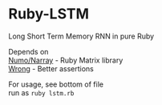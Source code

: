 # Ruby-LSTM
Long Short Term Memory RNN in pure Ruby

Depends on  
[Numo/Narray](https://github.com/ruby-numo/narray/) - Ruby Matrix library  
[Wrong](https://github.com/sconover/wrong) - Better assertions


For usage, see bottom of file  
run as `ruby lstm.rb`
